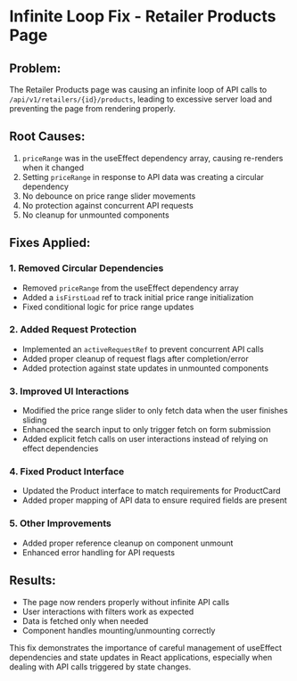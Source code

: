 # Infinite Loop Fix - Retailer Products Page

## Problem:

The Retailer Products page was causing an infinite loop of API calls to `/api/v1/retailers/{id}/products`, leading to excessive server load and preventing the page from rendering properly.

## Root Causes:

1. `priceRange` was in the useEffect dependency array, causing re-renders when it changed
2. Setting `priceRange` in response to API data was creating a circular dependency
3. No debounce on price range slider movements
4. No protection against concurrent API requests
5. No cleanup for unmounted components

## Fixes Applied:

### 1. Removed Circular Dependencies

- Removed `priceRange` from the useEffect dependency array
- Added a `isFirstLoad` ref to track initial price range initialization
- Fixed conditional logic for price range updates

### 2. Added Request Protection

- Implemented an `activeRequestRef` to prevent concurrent API calls
- Added proper cleanup of request flags after completion/error
- Added protection against state updates in unmounted components

### 3. Improved UI Interactions

- Modified the price range slider to only fetch data when the user finishes sliding
- Enhanced the search input to only trigger fetch on form submission
- Added explicit fetch calls on user interactions instead of relying on effect dependencies

### 4. Fixed Product Interface

- Updated the Product interface to match requirements for ProductCard
- Added proper mapping of API data to ensure required fields are present

### 5. Other Improvements

- Added proper reference cleanup on component unmount
- Enhanced error handling for API requests

## Results:

- The page now renders properly without infinite API calls
- User interactions with filters work as expected
- Data is fetched only when needed
- Component handles mounting/unmounting correctly

This fix demonstrates the importance of careful management of useEffect dependencies and state updates in React applications, especially when dealing with API calls triggered by state changes.
